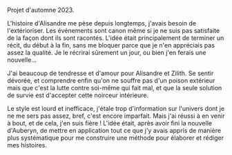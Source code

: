 
Projet d'automne 2023.

L'histoire d'Alisandre me pèse depuis longtemps, j'avais besoin de l'extérioriser. Les événements sont canon même si je ne suis pas satisfaite de la façon dont ils sont racontés. L'idée était principalement de terminer un récit, du début à la fin, sans me bloquer parce que je n'en appréciais pas assez la qualité. Je le récrirai sûrement un jour, ou bien j'en ferais une nouvelle...

J'ai beaucoup de tendresse et d'amour pour Alisandre et Zilith. Se sentir dévorée, et comprendre enfin qu'on ne souffre pas d'un poison extérieur mais que c'est la lutte contre soi-même qui fait mal, et que la seule solution de survie est d'accepter cette noirceur intérieure.

Le style est lourd et inefficace, j'étale trop d'information sur l'univers dont je ne me sers pas assez, bref, c'est encore imparfait. Mais j'ai réussi à en venir à bout, et de cela, j'en suis fière ! L'idée était, après avoir fini la nouvelle d'Auberyn, de mettre en application tout ce que j'y avais appris de manière plus systématique pour me construire une méthode pour élaborer et rédiger mes histoires.